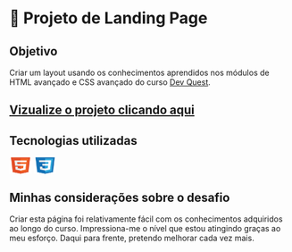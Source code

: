# 📄 Projeto de Landing Page

## Objetivo

Criar um layout usando os conhecimentos aprendidos nos módulos de HTML avançado e CSS avançado do curso [Dev Quest](https://dev-em-dobro.ticto.club/signin).

## [Vizualize o projeto clicando aqui](https://yudiyamada.github.io/landing-page-com-grid/) ##

## Tecnologias utilizadas

<img align="center" alt="HTML" height="30" width="40" src="https://raw.githubusercontent.com/devicons/devicon/master/icons/html5/html5-original.svg"> <img align="center" alt="CSS" height="30" width="40" src="https://raw.githubusercontent.com/devicons/devicon/master/icons/css3/css3-original.svg">

## Minhas considerações sobre o desafio

Criar esta página foi relativamente fácil com os conhecimentos adquiridos ao longo do curso. Impressiona-me o nível que estou atingindo graças ao meu esforço. Daqui para frente, pretendo melhorar cada vez mais.
